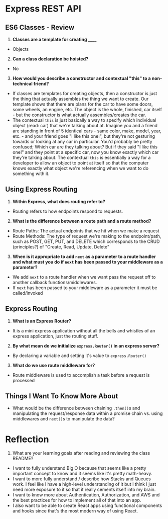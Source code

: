 # Express REST API

## ES6 Classes - Review

1. **Classes are a template for creating ____**
- Objects

2. **Can a class declaration be hoisted?**
- No

3. **How would you describe a constructor and contextual "this" to a non-technical friend?**
- If classes are templates for creating objects, then a constructor is just the thing that actually assembles the thing we want to create. Our template shows that there are plans for the car to have some doors, some wheels, an engine, etc. The object is the whole, finished, car itself - but the constructor is what actually assembles/creates the car.
- The contextual `this` is just basically a way to specify which individual object (read: car) that we're talking about at. Imagine you and a friend are standing in front of 5 identical cars - same color, make, model, year, etc. - and your friend goes "I like this one!", but they're not gesturing towards or looking at any car in particular. You'd probably be pretty confused; Which car are they talking about? But if they said "I like this one!" and they point at a specific car, now you know exactly which car they're talking about. The contextual `this` is essentially a way for a developer to allow an object to point at itself so that the computer knows exactly what object we're referencing when we want to do something with it.

## Using Express Routing

1. **Within Express, what does routing refer to?**
- Routing refers to how endpoints respond to requests.

2. **What is the difference between a route path and a route method?**
- Route Paths: The actual endpoints that we hit when we make a request
- Route Methods: The type of request we're making to the endpoint/path, such as POST, GET, PUT, and DELETE which corresponds to the CRUD (principles?) of "Create, Read, Update, Delete"

3. **When is it appropriate to add `next` as a parameter to a route handler and what must you do if `next` has been passed to your middleware as a parameter?**
- We add `next` to a route handler when we want pass the request off to another callback functions/middlewares.
- If `next` has been passed to your middleware as a parameter it must be called/invoked

## Express Routing

1. **What is an Express Router?**
-  It is a mini express application without all the bells and whistles of an express application, just the routing stuff.

2. **By what mean do we initialize `express.Router()` in an express server?**
- By declaring a variable and setting it's value to `express.Router()`

3. **What do we use route middleware for?**
- Route middleware is used to accomplish a task before a request is processed

## Things I Want To Know More About
- What would be the difference between chaining `.then()`s and manipulating the request/response data within a promise chain vs. using middlewares and `next()`s to manipulate the data?


# Reflection

1. What are your learning goals after reading and reviewing the class README?
- I want to fully understand Big O because that seems like a pretty important concept to know and it seems like it's pretty math-heavy.
- I want to more fully understand / describe how Stacks and Queues work. I feel like I have a high-level understanding of it but I think I just need more exposure to it so that it really cements itself into my brain.
- I want to know more about Authentication, Authorization, and AWS and the best practices for how to implement all of that into an app.
- I also want to be able to create React apps using functional components and hooks since that's the most modern way of using React.

